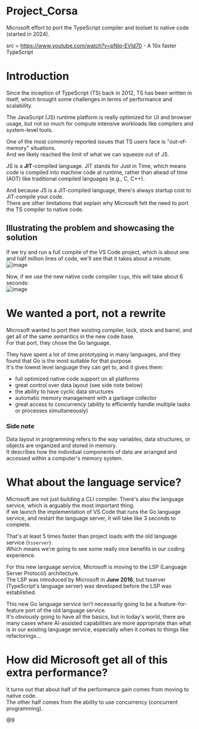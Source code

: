 # Project_Corsa

Microsoft effort to port the TypeScript compiler and toolset to native code (started in 2024).  

src = https://www.youtube.com/watch?v=pNlq-EVld70 - A 10x faster TypeScript

# Introduction

Since the inception of TypeScript (TS) back in 2012, TS has been written in itself, which brought some challenges in terms 
of performance and scalability.  

The JavaScript (JS) runtime platform is really optimized for UI and browser usage, but not so much for compute intensive workloads 
like compilers and system-level tools.  

One of the most commonly reported issues that TS users face is "out-of-memory" situations.  
And we likely reached the limit of what we can squeeze out of JS.  

JS is a **JIT**-compiled language. JIT stands for Just in Time, which means code is compiled into machine code at runtime, 
rather than ahead of time (AOT) like traditional compiled languages (e.g., C, C++).  

And because JS is a JIT-compiled language, there's always startup cost to JIT-compile your code.  
There are other limitations that explain why Microsoft felt the need to port the TS compiler to native code.  

## Illustrating the problem and showcasing the solution

If we try and run a full compile of the VS Code project, which is about one and half million lines of code, we'll see that it takes about a minute.  
![image](https://github.com/user-attachments/assets/347f4278-8ca6-45f3-a3c1-d1911932d4ae)  

Now, if we use the new native code compiler `tsgo`, this will take about 6 seconds:  
![image](https://github.com/user-attachments/assets/8e9bc8b1-7aa0-48f3-ba41-06e8a577d61a)  

# We wanted a port, not a rewrite

Microsoft wanted to port their existing compiler, lock, stock and barrel, and get all of the same semantics in the new code base.  
For that port, they chose the Go language.  

They have spent a lot of time prototyping in many languages, and they found that Go is the most suitable for that purpose.  
It's the lowest level language they can get to, and it gives them:
- full optimized native code support on all platforms
- great control over data layout (see side note below)
- the ability to have cyclic data structures
- automatic memory management with a garbage collector
- great access to concurrency (ability to efficiently handle multiple tasks or processes simultaneously)

### Side note

Data layout in programming refers to the way variables, data structures, or objects are organized and stored in memory.  
It describes how the individual components of data are arranged and accessed within a computer's memory system.  

# What about the language service?

Microsoft are not just building a CLI compiler. There's also the language service, which is arguably the most important thing.  
If we launch the implementation of VS Code that runs the Go language service, and restart the language server, it will take like 3 seconds to complete.  

That's at least 5 times faster than project loads with the old language service (`tsserver`).  
Which means we're going to see some really nice benefits in our coding experience.  

For this new language service, Microsoft is moving to the LSP (Language Server Protocol) architecture.  
The LSP was introduced by Microsoft in **June 2016**, but tsserver (TypeScript's language server) was developed before the LSP was established.  

This new Go language service isn't necessarily going to be a feature-for-feature port of the old language service.  
It's obviously going to have all the basics, but in today's world, there are many cases where AI-assisted capabilities are more appropriate 
than what is in our existing language service, especially when it comes to things like refactorings...  

# How did Microsoft get all of this extra performance?

It turns out that about half of the performance gain comes from moving to native code.  
The other half comes from the ability to use concurrency (concurrent programming).  




@9
